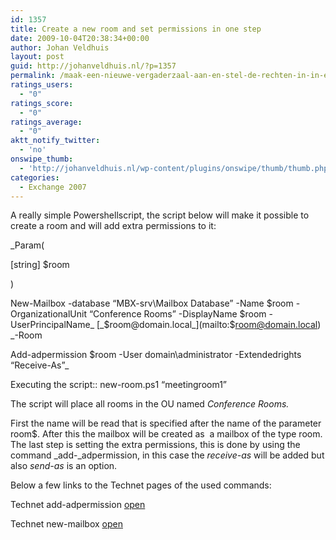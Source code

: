 ```yaml
---
id: 1357
title: Create a new room and set permissions in one step
date: 2009-10-04T20:38:34+00:00
author: Johan Veldhuis
layout: post
guid: http://johanveldhuis.nl/?p=1357
permalink: /maak-een-nieuwe-vergaderzaal-aan-en-stel-de-rechten-in-in-een-stap/
ratings_users:
  - "0"
ratings_score:
  - "0"
ratings_average:
  - "0"
aktt_notify_twitter:
  - 'no'
onswipe_thumb:
  - 'http://johanveldhuis.nl/wp-content/plugins/onswipe/thumb/thumb.php?src=http://johanveldhuis.nl/wp-content/plugins/sociable-zyblog-edition/images/digg.png&amp;w=600&amp;h=800&amp;zc=1&amp;q=75&amp;f=0'
categories:
  - Exchange 2007
---
```

A really simple Powershellscript, the script below will make it possible to create a room and will add extra permissions to it:

_Param(
  
[string] $room
  
)
  
New-Mailbox -database &#8220;MBX-srv\Mailbox Database&#8221; -Name $room -OrganizationalUnit &#8220;Conference Rooms&#8221; -DisplayName $room -UserPrincipalName_ [_$room@domain.local_](mailto:$room@domain.local) _-Room
  
Add-adpermission $room -User domain\administrator -Extendedrights &#8220;Receive-As&#8221;_

Executing the script:: new-room.ps1 &#8220;meetingroom1&#8221;

The script will place all rooms in the OU named _Conference Rooms._ 

First the name will be read that is specified after the name of the parameter room$. After this the mailbox will be created as  a mailbox of the type room. The last step is setting the extra permissions, this is done by using the command _add-_adpermission, in this case the _receive-as_ will be added but also _send-as_ is an option.

Below a few links to the Technet pages of the used commands:

Technet add-adpermission <a href="http://technet.microsoft.com/en-us/library/bb124403.aspx" target="_blank">open</a>
  
Technet new-mailbox <a href="http://technet.microsoft.com/en-us/library/aa997663.aspx" target="_blank">open</a>